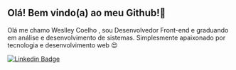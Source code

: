 ## Olá! Bem vindo(a) ao meu Github!👋

Olá me chamo Weslley Coelho , sou Desenvolvedor Front-end e graduando em análise e desenvolvimento de sistemas.
Simplesmente apaixonado por tecnologia e desenvolvimento web 😍

[![Linkedin Badge](https://img.shields.io/badge/LinkedIn-0077B5?style=for-the-badge&logo=linkedin&logoColor=white)](https://www.linkedin.com/in/weslley-coelho18/)

<!--
**weescoelho/weescoelho** is a ✨ _special_ ✨ repository because its `README.md` (this file) appears on your GitHub profile.

Here are some ideas to get you started:

- 🔭 I’m currently working on ...
- 🌱 I’m currently learning ...
- 👯 I’m looking to collaborate on ...
- 🤔 I’m looking for help with ...
- 💬 Ask me about ...
- 📫 How to reach me: ...
- 😄 Pronouns: ...
- ⚡ Fun fact: ...
-->
